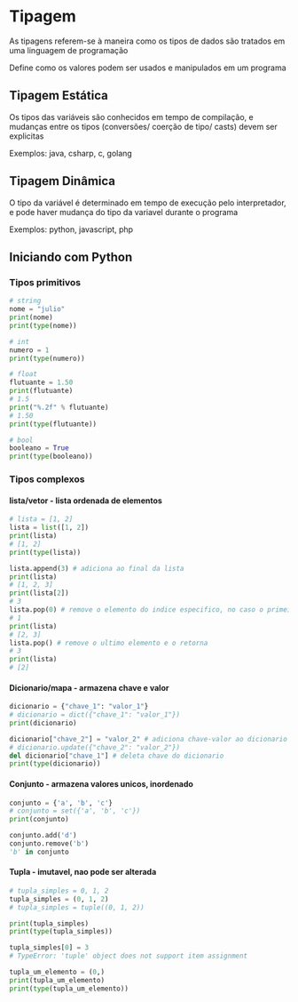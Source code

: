 # Tipagem

As tipagens referem-se à maneira como os tipos de dados são tratados em uma linguagem de programação

Define como os valores podem ser usados e manipulados em um programa


## Tipagem Estática

  Os tipos das variáveis são conhecidos em tempo de compilação,
  e mudanças entre os tipos (conversões/ coerção de tipo/ casts) devem ser explicitas

  Exemplos: java, csharp, c, golang
  
## Tipagem Dinâmica

  O tipo da variável é determinado em tempo de execução pelo interpretador,
  e pode haver mudança do tipo da variavel durante o programa
  
  Exemplos: python, javascript, php


## Iniciando com Python

### Tipos primitivos

```python
# string
nome = "julio"
print(nome)
print(type(nome))

# int
numero = 1
print(type(numero))

# float
flutuante = 1.50
print(flutuante)
# 1.5
print("%.2f" % flutuante)
# 1.50
print(type(flutuante))

# bool
booleano = True
print(type(booleano))
```


### Tipos complexos

#### lista/vetor - lista ordenada de elementos

```python
# lista = [1, 2]
lista = list([1, 2])
print(lista)
# [1, 2]
print(type(lista))

lista.append(3) # adiciona ao final da lista
print(lista)
# [1, 2, 3]
print(lista[2])
# 3
lista.pop(0) # remove o elemento do indice especifico, no caso o primeiro - 0
# 1
print(lista)
# [2, 3]
lista.pop() # remove o ultimo elemento e o retorna
# 3
print(lista)
# [2]
```


#### Dicionario/mapa - armazena chave e valor

```python
dicionario = {"chave_1": "valor_1"}
# dicionario = dict({"chave_1": "valor_1"})
print(dicionario)

dicionario["chave_2"] = "valor_2" # adiciona chave-valor ao dicionario
# dicionario.update({"chave_2": "valor_2"})
del dicionario["chave_1"] # deleta chave do dicionario
print(type(dicionario))
```


#### Conjunto - armazena valores unicos, inordenado

```python
conjunto = {'a', 'b', 'c'}
# conjunto = set({'a', 'b', 'c'})
print(conjunto)

conjunto.add('d')
conjunto.remove('b')
'b' in conjunto
```


#### Tupla - imutavel, nao pode ser alterada

```python
# tupla_simples = 0, 1, 2
tupla_simples = (0, 1, 2)
# tupla_simples = tuple((0, 1, 2))

print(tupla_simples)
print(type(tupla_simples))

tupla_simples[0] = 3
# TypeError: 'tuple' object does not support item assignment

tupla_um_elemento = (0,)
print(tupla_um_elemento)
print(type(tupla_um_elemento))
```
